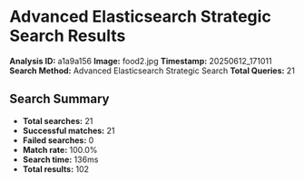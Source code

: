 # Advanced Elasticsearch Strategic Search Results

**Analysis ID:** a1a9a156
**Image:** food2.jpg
**Timestamp:** 20250612_171011
**Search Method:** Advanced Elasticsearch Strategic Search
**Total Queries:** 21

## Search Summary

- **Total searches:** 21
- **Successful matches:** 21
- **Failed searches:** 0
- **Match rate:** 100.0%
- **Search time:** 136ms
- **Total results:** 102


